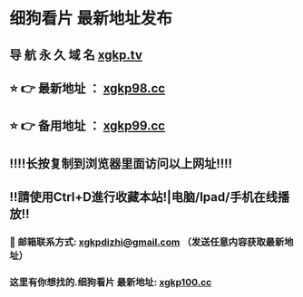 # 细狗看片 最新地址发布 
## 导 航 永 久 域 名       [xgkp.tv](https://xgkp.tv:8090/home.html?channel=43521)
## ⭐️ 👉 最新地址 ：       [xgkp98.cc](https://xgkp98.cc:8090/home.html?channel=43521)
## ⭐️ 👉 备用地址 ：       [xgkp99.cc](https://xgkp99.cc:8090/home.html?channel=43521)
## ‼️‼️长按复制到浏览器里面访问以上网址‼️‼️
## ‼️請使用Ctrl+D進行收藏本站!|电脑/Ipad/手机在线播放‼️
### 📧 邮箱联系方式: xgkpdizhi@gmail.com （发送任意内容获取最新地址）
### 这里有你想找的.细狗看片 最新地址:        [xgkp100.cc](https://xgkp100.cc:8090/home.html?channel=43521)

